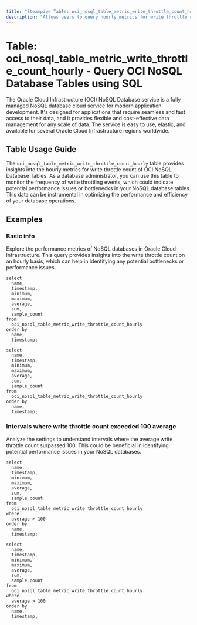 ```yaml
---
title: "Steampipe Table: oci_nosql_table_metric_write_throttle_count_hourly - Query OCI NoSQL Database Tables using SQL"
description: "Allows users to query hourly metrics for write throttle count of OCI NoSQL Database Tables."
---
```


# Table: oci_nosql_table_metric_write_throttle_count_hourly - Query OCI NoSQL Database Tables using SQL

The Oracle Cloud Infrastructure (OCI) NoSQL Database service is a fully managed NoSQL database cloud service for modern application development. It's designed for applications that require seamless and fast access to their data, and it provides flexible and cost-effective data management for any scale of data. The service is easy to use, elastic, and available for several Oracle Cloud Infrastructure regions worldwide.

## Table Usage Guide

The `oci_nosql_table_metric_write_throttle_count_hourly` table provides insights into the hourly metrics for write throttle count of OCI NoSQL Database Tables. As a database administrator, you can use this table to monitor the frequency of write throttling events, which could indicate potential performance issues or bottlenecks in your NoSQL database tables. This data can be instrumental in optimizing the performance and efficiency of your database operations.

## Examples

### Basic info
Explore the performance metrics of NoSQL databases in Oracle Cloud Infrastructure. This query provides insights into the write throttle count on an hourly basis, which can help in identifying any potential bottlenecks or performance issues.

```sql+postgres
select
  name,
  timestamp,
  minimum,
  maximum,
  average,
  sum,
  sample_count
from
  oci_nosql_table_metric_write_throttle_count_hourly
order by
  name,
  timestamp;
```

```sql+sqlite
select
  name,
  timestamp,
  minimum,
  maximum,
  average,
  sum,
  sample_count
from
  oci_nosql_table_metric_write_throttle_count_hourly
order by
  name,
  timestamp;
```

### Intervals where write throttle count exceeded 100 average
Analyze the settings to understand intervals where the average write throttle count surpassed 100. This could be beneficial in identifying potential performance issues in your NoSQL databases.

```sql+postgres
select
  name,
  timestamp,
  minimum,
  maximum,
  average,
  sum,
  sample_count
from
  oci_nosql_table_metric_write_throttle_count_hourly
where
  average > 100
order by
  name,
  timestamp;
```

```sql+sqlite
select
  name,
  timestamp,
  minimum,
  maximum,
  average,
  sum,
  sample_count
from
  oci_nosql_table_metric_write_throttle_count_hourly
where
  average > 100
order by
  name,
  timestamp;
```